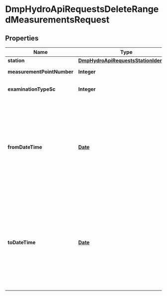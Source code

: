 # DmpHydroApiRequestsDeleteRangedMeasurementsRequest

## Properties
Name | Type | Description | Notes
------------ | ------------- | ------------- | -------------
**station** | [**DmpHydroApiRequestsStationIdentifier**](DmpHydroApiRequestsStationIdentifier.md) |  | 
**measurementPointNumber** | **Integer** | Measurement point number | 
**examinationTypeSc** | **Integer** | Examination type stancode | 
**fromDateTime** | [**Date**](Date.md) | From date time. Must be defined without second component as an UTC timestamp in the RFC 3339 date+time format. For example &#x27;2023-09-21T14:34Z&#x27;. |  [optional]
**toDateTime** | [**Date**](Date.md) | To date time. Must be defined without second component as an UTC timestamp in the RFC 3339 date+time format. For example &#x27;2023-09-21T14:34Z&#x27;. |  [optional]
